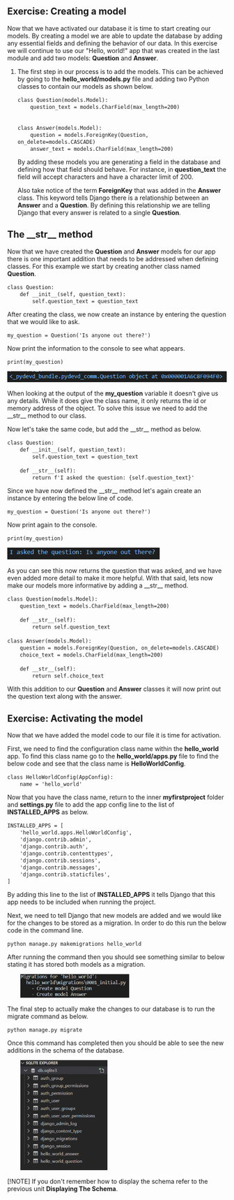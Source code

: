 ## Exercise: Creating a model

Now that we have activated our database it is time to start creating our models. By creating a model we are able to update the database by adding any essential fields and defining the behavior of our data. In this exercise we will continue to use our "Hello, world!" app that was created in the last module and add two models: **Question** and **Answer**.

1. The first step in our process is to add the models. This can be achieved by going to the **hello_world/models.py** file and adding two Python classes to contain our models as shown below.

    ~~~
    class Question(models.Model):
        question_text = models.CharField(max_length=200)


    class Answer(models.Model):
        question = models.ForeignKey(Question, on_delete=models.CASCADE)
        answer_text = models.CharField(max_length=200)
    ~~~

    By adding these models you are generating a field in the database and defining how that field should behave. For instance, in **question_text** the field will accept characters and have a character limit of 200.

    Also take notice of the term **ForeignKey** that was added in the **Answer** class. This keyword tells Django there is a relationship between an **Answer** and a **Question**. By defining this relationship we are telling Django that every answer is related to a single **Question**.

## The \_\_str__ method

Now that we have created the **Question** and **Answer** models for our app there is one important addition that needs to be addressed when defining classes.
For this example we start by creating another class named **Question**.

~~~
class Question:
    def __init__(self, question_text):
        self.question_text = question_text
~~~  

After creating the class, we now create an instance by entering the question that we would like to ask.

~~~
my_question = Question('Is anyone out there?')
~~~

Now print the information to the console to see what appears.

~~~
print(my_question)
~~~

<img src="..\Module2\Module2_Images\Module2_NoStr.PNG" alt="SQLite Database Folder" style="width:550px; height:auto" />

When looking at the output of the **my_question** variable it doesn't give us any details. While it does give the class name, it only returns the id or memory address of the object. To solve this issue we need to add the \_\_str__ method to our class.

Now let's take the same code, but add the \_\_str__ method as below.

~~~
class Question:
    def __init__(self, question_text):
        self.question_text = question_text

    def __str__(self):
        return f'I asked the question: {self.question_text}'
~~~

Since we have now defined the \_\_str__ method let's again create an instance by entering the below line of code.

~~~
my_question = Question('Is anyone out there?')
~~~

Now print again to the console.

~~~
print(my_question)
~~~

<img src="..\Module2\Module2_Images\Module2_WithStr.PNG" alt="SQLite Database Folder" style="width:350px; height:auto" />

As you can see this now returns the question that was asked, and we have even added more detail to make it more helpful. With that said, lets now make our models more informative by adding a \_\_str__ method.

~~~
class Question(models.Model):
    question_text = models.CharField(max_length=200)

    def __str__(self):
        return self.question_text

class Answer(models.Model):
    question = models.ForeignKey(Question, on_delete=models.CASCADE)
    choice_text = models.CharField(max_length=200)

    def __str__(self):
        return self.choice_text
~~~

With this addition to our **Question** and **Answer** classes it will now print out the question text along with the answer.

## Exercise: Activating the model

Now that we have added the model code to our file it is time for activation.

First, we need to find the configuration class name within the **hello_world** app. To find this class name go to the **hello_world/apps**.**py** file to find the below code and see that the class name is **HelloWorldConfig**.

~~~
class HelloWorldConfig(AppConfig):
    name = 'hello_world'
~~~

Now that you have the class name, return to the inner **myfirstproject** folder and **settings**.**py** file to add the app config line to the list of **INSTALLED_APPS** as below.

~~~
INSTALLED_APPS = [
    'hello_world.apps.HelloWorldConfig',
    'django.contrib.admin',
    'django.contrib.auth',
    'django.contrib.contenttypes',
    'django.contrib.sessions',
    'django.contrib.messages',
    'django.contrib.staticfiles',
]
~~~

By adding this line to the list of **INSTALLED_APPS** it tells Django that this app needs to be included when running the project.

Next, we need to tell Django that new models are added and we would like for the changes to be stored as a migration. In order to do this run the below code in the command line.

    python manage.py makemigrations hello_world

After running the command then you should see something similar to below stating it has stored both models as a migration.

<img src="..\Module2\Module2_Images\Module2_Migrations.PNG" alt="Django Model Migration" style="margin-left: 30px;width:250px; height:auto" />

The final step to actually make the changes to our database is to run the migrate command as below.

    python manage.py migrate

Once this command has completed then you should be able to see the new additions in the schema of the database. 

<img src="..\Module2\Module2_Images\Module2_VSC_SQLiteDBAddModels.PNG" alt="Django Model Migration" style="margin-left: 30px;width:200px; height:auto" />

[!NOTE] If you don't remember how to display the schema refer to the previous unit **Displaying The Schema**.
